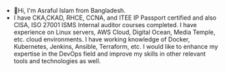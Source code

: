 - 👋Hi, I'm Asraful Islam from Bangladesh.
- I have CKA,CKAD, RHCE, CCNA, and ITEE IP Passport certified and also CISA, ISO 27001 ISMS Internal auditor 
courses completed. 
I have experience on Linux servers, AWS Cloud, Digital Ocean, Media Temple, etc. cloud environments. 
I have working knowledge of Docker, Kubernetes, Jenkins, Ansible, Terraform, etc. 
I would like to enhance my expertise in the DevOps field and improve my skills in other relevant tools and technologies as well.

<!---
asrafbd/asrafbd is a ✨ special ✨ repository because its `README.md` (this file) appears on your GitHub profile.
You can click the Preview link to take a look at your changes.
--->
